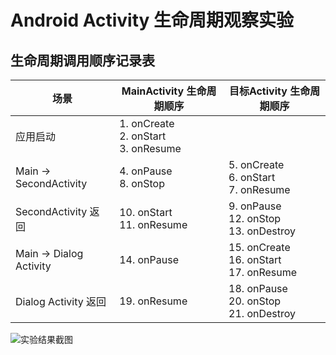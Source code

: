 # Android Activity 生命周期观察实验

## 生命周期调用顺序记录表

| 场景               | MainActivity 生命周期顺序 | 目标Activity 生命周期顺序 |
|--------------------|--------------------------|--------------------------|
| 应用启动           | 1. onCreate<br>2. onStart<br>3. onResume | |
| Main → SecondActivity | 4. onPause<br>8. onStop | 5. onCreate<br>6. onStart<br>7. onResume |
| SecondActivity 返回 | 10. onStart<br>11. onResume | 9. onPause<br>12. onStop<br>13. onDestroy |
| Main → Dialog Activity | 14. onPause | 15. onCreate<br>16. onStart<br>17. onResume |
| Dialog Activity 返回 | 19. onResume | 18. onPause<br>20. onStop<br>21. onDestroy |

![实验结果截图]([media/image1.png](https://github.com/lancasterJie/Android/blob/%E9%9F%A6%E6%80%9D%E7%9B%8842312194/%E7%AC%AC%E4%BA%8C%E6%AC%A1%E4%BD%9C%E4%B8%9A%E8%BF%90%E8%A1%8C%E7%BB%93%E6%9E%9C%E6%88%AA%E5%9B%BE.png))

